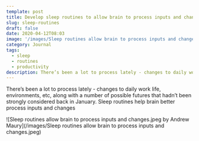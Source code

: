 ```yaml
---
template: post
title: Develop sleep routines to allow brain to process inputs and changes
slug: sleep-routines
draft: false
date: 2020-04-12T08:03
image: '/images/Sleep routines allow brain to process inputs and changes.jpeg'
category: Journal
tags:
  - sleep
  - routines
  - productivity
description: There’s been a lot to process lately - changes to daily work life, environments, etc, along with a number of possible futures that hadn’t been strongly considered back in January.  Sleep routines help brain better process inputs and changes
---
```

There’s been a lot to process lately - changes to daily work life, environments, etc, along with a number of possible futures that hadn’t been strongly considered back in January.  Sleep routines help brain better process inputs and changes

![Sleep routines allow brain to process inputs and changes.jpeg by Andrew Maury](/images/Sleep routines allow brain to process inputs and changes.jpeg)
